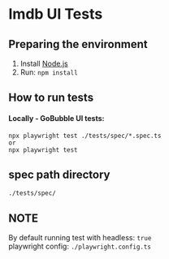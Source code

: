 # Imdb UI Tests
  
## Preparing the environment  
  
1. Install [Node.js](https://nodejs.org/en/)
2. Run: `npm install`<br>

## How to run tests

#### Locally - GoBubble UI tests:
```
npx playwright test ./tests/spec/*.spec.ts
or
npx playwright test
```

## spec path directory
`./tests/spec/`

## NOTE
By default running test with headless: `true`<br>
playwright config: `./playwright.config.ts`<br>

